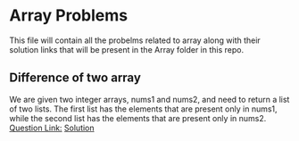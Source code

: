 # Array Problems
This file will contain all the probelms related to array along with their solution links that will be present in the Array folder in this repo.


## Difference of two array
We are given two integer arrays, nums1 and nums2, and need to return a list of two lists. The first list has the elements that are present only in nums1, while the second list has the elements that are present only in nums2.
[Question Link:](https://leetcode.com/problems/find-the-difference-of-two-arrays/description/)
[Solution](./Array/9_diff_of_two_array_LC_2215.cpp)
